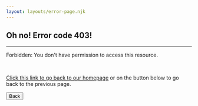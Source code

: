 ```yaml
---
layout: layouts/error-page.njk
---
```


## Oh no! Error code 403!

<hr>

Forbidden: You don't have permission to access this resource.

<br>

[Click this link to go back to our homepage](/en-us) or on the button below to go back to the previous page.

<button class="button" onclick="goBack()">
  Back
</button>
